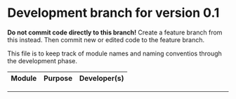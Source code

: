 # Development branch for version 0.1

**Do not commit code directly to this branch!** Create a feature branch from this instead.
Then commit new or edited code to the feature branch.

This file is to keep track of module names and naming conventios through the development phase.

| Module | Purpose | Developer(s)|
|---|---|---|
---
